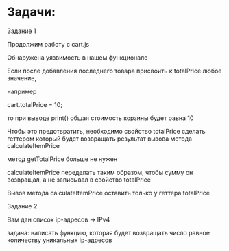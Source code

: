 # Задачи:
Задание 1

Продолжим работу с cart.js

Обнаружена уязвимость в нашем функционале

Если после добавления последнего товара присвоить к totalPrice любое значение,

например

cart.totalPrice = 10;

то при выводе print() общая стоимость корзины будет равна 10


Чтобы это предотвратить, необходимо свойство totalPrice сделать геттером который будет возвращать результат вызова метода calculateItemPrice


метод getTotalPrice больше не нужен


calculateItemPrice переделать таким образом, чтобы сумму он возвращал, а не записывал в свойство totalPrice


Вызов метода calculateItemPrice оставить только у геттера totalPrice



Задание 2


Вам дан список ip-адресов -> IPv4


задача: написать функцию, которая будет возвращать число равное количеству уникальных ip-адресов


